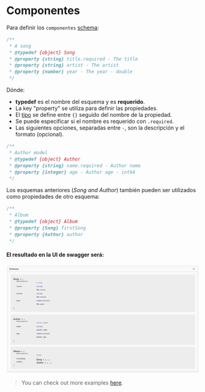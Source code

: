 # Componentes
Para definir los `componentes` [schema](https://swagger.io/docs/specification/components/):

```javascript
/**
 * A song
 * @typedef {object} Song
 * @property {string} title.required - The title
 * @property {string} artist - The artist
 * @property {number} year - The year - double
 */
```
Dónde:
- **typedef** es el nombre del esquema y es **requerido**.
- La key "property" se utiliza para definir las propiedades.
- El [tipo](https://swagger.io/specification/#data-types) se define entre `{}` seguido del nombre de la propiedad.
- Se puede especificar si el nombre es requerido con `.required`.
- Las siguientes opciones, separadas entre ` - `, son la descripción y el formato (opcional).


```javascript
/**
 * Author model
 * @typedef {object} Author
 * @property {string} name.required - Author name
 * @property {integer} age - Author age - int64
 */
```

Los esquemas anteriores (*Song and Author*) también pueden ser utilizados como propiedades de otro esquema:
```javascript
/**
 * Album
 * @typedef {object} Album
 * @property {Song} firstSong
 * @property {Author} author
 */
```

#### El resultado en la UI de swagger será:
<img src="../assets/components.png"/>

> You can check out more examples [here](https://github.com/BRIKEV/express-jsdoc-swagger/tree/master/examples/components).

